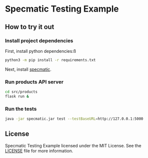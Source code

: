 # Specmatic Testing Example

## How to try it out

### Install project dependencies

First, install python dependencies:ß

```bash
python3 -m pip install -r requirements.txt
```

Next, install [specmatic](https://specmatic.in/download/latest.html).

### Run products API server

```bash
cd src/products
flask run &
```

### Run the tests

```bash
java -jar specmatic.jar test --testBaseURL=http://127.0.0.1:5000
```

## License

Specmatic Testing Example licensed under the MIT License.
See the [LICENSE](./LICENSE) file for more information.
